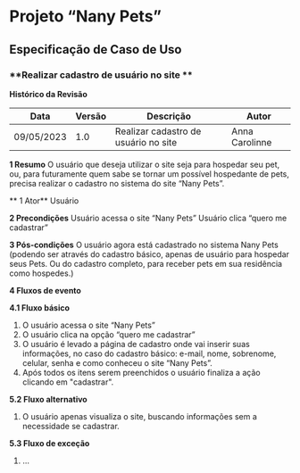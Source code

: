 # **Projeto “Nany Pets”** 

## **Especificação de Caso de Uso**

### **Realizar cadastro de usuário no site **

**Histórico da Revisão**

| **Data** | **Versão** | **Descrição** | **Autor** |
| --- | --- | --- | --- |
| 09/05/2023 | 1.0 | Realizar cadastro de usuário no site | Anna Carolinne|

**1 Resumo**
O usuário que deseja utilizar o site seja para hospedar seu pet, ou, para futuramente quem sabe se tornar um possível hospedante de pets, precisa realizar o cadastro no sistema do site “Nany Pets”.

** 1 Ator**
Usuário

**2 Precondições**
Usuário acessa o site “Nany Pets” 
Usuário clica “quero me cadastrar”

**3 Pós-condições**
O usuário agora está cadastrado no sistema Nany Pets (podendo ser através do cadastro básico, apenas de usuário para hospedar seus Pets. Ou do cadastro completo, para receber pets em sua residência como hospedes.)

**4 Fluxos de evento**

**4.1 Fluxo básico**
1. O usuário acessa o site “Nany Pets”
2. O usuário clica na opção “quero me cadastrar”
3. O usuário é levado a página de cadastro onde vai inserir suas informações, no caso do cadastro básico: e-mail, nome, sobrenome, celular, senha e como conheceu o site “Nany Pets”. 
4. Após todos os itens serem preenchidos o usuário finaliza a ação clicando em "cadastrar".

**5.2 Fluxo alternativo**

1. O usuário apenas visualiza o site, buscando informações sem a necessidade se cadastrar.

**5.3 Fluxo de exceção**
1.  ...
